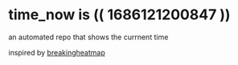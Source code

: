 # time_now is (( 1686121200847 ))

an automated repo that shows the currnent time

inspired by [breakingheatmap](https://github.com/breakingheatmap/breakingheatmap)